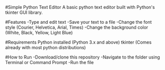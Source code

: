#Simple Python Text Editor
A basic python text editor built with Python's tkinter GUI library.

#Features 
-Type and edit text
-Save your text to a file
-Change the font style (Courier, Helvetica, Arial, Times)
-Change the background color (White, Black, Yellow, Light Blue)

#Requirements
Python installed (Python 3.x and above)
tkinter (Comes already with most python distributions)

#How to Run
-Download/clone this repository
-Navigate to the folder using Terminal or Command Prompt 
-Run the file 
